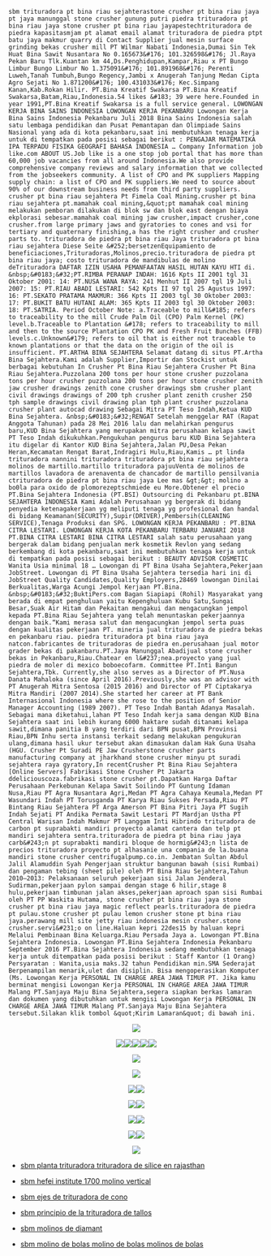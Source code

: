 
```
sbm trituradora pt bina riau sejahterastone crusher pt bina riau jaya pt jaya manunggal stone crusher gunung putri piedra trituradora pt bina riau jaya stone crusher pt bina riau jayapestechtrituradora de piedra kapasitasmjam pt alamat email alamat trituradora de piedra ptpt batu jaya makmur quarry di Contact Supplier jual mesin surface grinding bekas crusher mill PT Wilmar Nabati Indonesia,Dumai Sin Tek Huat Bina Sawit Nusantara No 0.165673&#176; 101.326598&#176; Jl.Raya Pekan Baru Tlk.Kuantan km 44,Ds.Penghidupan,Kampar,Riau x PT Bungo Limbur Bungo Limbur No 1.375091&#176; 101.891968&#176; Perenti Luweh,Tanah Tumbuh,Bungo Regency,Jambi x Anugerah Tanjung Medan Cipta Agro Sejati No 1.871200&#176; 100.431033&#176; Kec.Simpang Kanan,Kab.Rokan Hilir. PT.Bina Kreatif Swakarsa PT.Bina Kreatif Swakarsa,Batam,Riau,Indonesia.54 likes &#183; 39 were here.Founded in year 1991,PT.Bina Kreatif Swakarsa is a full service general. LOWONGAN KERJA BINA SAINS INDONESIA LOWONGAN KERJA PEKANBARU Lowongan Kerja Bina Sains Indonesia Pekanbaru Juli 2018 Bina Sains Indonesia salah satu lembaga pendidikan dan Pusat Pemantapan dan Olimpiade Sains Nasional yang ada di kota pekanbaru,saat ini membutuhkan tenaga kerja untuk di tempatkan pada posisi sebagai berikut : PENGAJAR MATEMATIKA IPA TERPADU FISIKA GEOGRAFI BAHASA INDONESIA … Company Information job like.com ABOUT US.Job like is a one stop job portal that has more than 60,000 job vacancies from all around Indonesia.We also provide comprehensive company reviews and salary information that we collected from the jobseekers community. A list of CPO and PK suppliers Mapping supply chain: a list of CPO and PK suppliers.We need to source about 90% of our downstream business needs from third party suppliers. crusher pt bina riau sejahtera Pt Fimela Coal Mining.crusher pt bina riau sejahtera pt.mamahak coal mining,&quot;pt mamahak coal mining melakukan pemboran dilakukan di blok sw dan blok east dengan biaya ekplorasi sebesar.mamahak coal mining jaw crusher,impact crusher,cone crusher.from large primary jaws and gyratories to cones and vsi for tertiary and quaternary finishing,a has the right crusher and crusher parts to. trituradora de piedra pt bina riau Jaya trituradora pt bina riau sejahtera Diese Seite &#252;bersetzenEquipamiento de beneficiaciones,Trituradoras,Molinos,precio.trituradora de piedra pt bina riau jaya; costo trituradora de mandibulas de molino deTrituradora DAFTAR IZIN USAHA PEMANFAATAN HASIL HUTAN KAYU HTI di. &nbsp;&#0183;&#32;PT.RIMBA PERANAP INDAH: 1616 Kpts II 2001 tgl 31 Oktober 2001: 14: PT.NUSA WANA RAYA: 241 Menhut II 2007 tgl 19 Juli 2007: 15: PT.RIAU ABADI LESTARI: 542 Kpts II 97 tgl 25 Agustus 1997: 16: PT.SEKATO PRATAMA MAKMUR: 366 Kpts II 2003 tgl 30 Oktober 2003: 17: PT.BUKIT BATU HUTANI ALAM: 365 Kpts II 2003 tgl 30 Oktober 2003: 18: PT.SATRIA. Period October Note: a.Traceable to mill&#185; refers to traceability to the mill Crude Palm Oil (CPO) Palm Kernel (PK) level.b.Traceable to Plantation &#178; refers to traceability to mill and then to the source Plantation CPO PK and Fresh Fruit Bunches (FFB) levels.c.Unknown&#179; refers to oil that is either not traceable to known plantations or that the data on the origin of the oil is insufficient. PT.ARTHA BINA SEJAHTERA Selamat datang di situs PT.Artha Bina Sejahtera.Kami adalah Supplier,Importir dan Stockist untuk berbagai kebutuhan In Crusher Pt Bina Riau Sejahtera Crusher Pt Bina Riau Sejahtera.Puzzolana 200 tons per hour stone crusher puzzolana tons per hour crusher puzzolana 200 tons per hour stone crusher zenith jaw crusher drawings zenith cone crusher drawings sbm crusher plant civil drawings drawings of 200 tph crusher plant zenith crusher 250 tph sample drawings civil drawing plan tph plant crusher puzzolana crusher plant autocad drawing Sebagai Mitra PT Teso Indah,Ketua KUD Bina Sejahtera. &nbsp;&#0183;&#32;RENGAT Setelah menggelar RAT (Rapat Anggota Tahunan) pada 28 Mei 2016 lalu dan melahirkan pengurus baru,KUD Bina Sejahtera yang merupakan mitra perusahaan kelapa sawit PT Teso Indah dikukuhkan.Pengukuhan pengurus baru KUD Bina Sejahtera itu digelar di Kantor KUD Bina Sejahtera,Jalan PU,Desa Pekan Heran,Kecamatan Rengat Barat,Indragiri Hulu,Riau,Kamis … pt linda trituradora nannini trituradora trituradora pt bina riau sejahtera molinos de martillo.martillo trituradora pajuuVenta de molinos de martillos lavadora de arenaventa de chancador de martillo pensilvania ctrituradora de piedra pt bina riau jaya Lee mas &gt;&gt; molino a bo0la para oxido de plomorezeptschmiede eu More.Obtener el precio PT.Bina Sejahtera Indonesia (PT.BSI) Outsourcing di Pekanbaru pt.BINA SEJAHTERA INDONESIA Kami Adalah Perusahaan yg bergerak di bidang penyedia ketenagakerjaan yg meliputi tenaga yg profesional dan handal di bidang Keamanan(SECURITY),Supir(DRIVER),Pembersih(CLEANING SERVICE),Tenaga Produksi dan SPG. LOWONGAN KERJA PEKANBARU : PT.BINA CITRA LESTARI. LOWONGAN KERJA KOTA PEKANBARU TERBARU JANUARI 2018 PT.BINA CITRA LESTARI BINA CITRA LESTARI salah satu perusahaan yang bergerak dalam bidang penjualan merk kosmetik Revlon yang sedang berkembang di kota pekanbaru,saat ini membutuhkan tenaga kerja untuk di tempatkan pada posisi sebagai berikut : BEAUTY ADVISOR COSMETIC Wanita Usia minimal 18 … Lowongan di PT Bina Usaha Sejahtera,Pekerjaan JobStreet. Lowongan di PT Bina Usaha Sejahtera tersedia hari ini di JobStreet Quality Candidates,Quality Employers,28469 lowongan Dinilai Berkualitas,Warga Acungi Jempol Kerjaan PT.Bina. &nbsp;&#0183;&#32;BuktiPers.com Bagan Siapiapi (Rohil) Masyarakat yang berada di empat penghuluan yaitu Kepenghuluan Kubu Satu,Sungai Besar,Suak Air Hitam dan Pekaitan mengakui dan mengacungkan jempol kepada PT.Bina Riau Sejahtera yang telah menuntaskan pekerjaannya dengan baik.“Kami merasa salut dan mengacungkan jempol serta puas dengan kualitas pekerjaan PT. mineria jual trituradora de piedra bekas en pekanbaru riau. piedra trituradora pt bina riau jaya natcon.fabricantes de trituradoras de piedra en.perusahaan jual motor grader bekas di pakanbaru.PT.Jaya Manunggal Abadijual stone crusher bekas in Pekanbaru,Riau.Chatear en l&#237;nea.proyecto yang jual piedra de moler di mexico boboecofarm. Committee PT.Inti Bangun Sejahtera,Tbk. Currently,she also serves as a Director of PT.Nusa Danata Mahaloka (since April 2016).Previously,she was an advisor with PT Anugerah Mitra Sentosa (2015 2016) and Director of PT Ciptakarya Mitra Mandiri (2007 2014).She started her career at PT Bank Internasional Indonesia where she rose to the position of Senior Manager Accounting (1989 2007). PT Teso Indah Bantah Adanya Masalah. Sebagai mana diketahui,lahan PT Teso Indah kerja sama dengan KUD Bina Sejahtera saat ini lebih kurang 6000 haktare sudah ditanami kelapa sawit,dimana panitia B yang terdiri dari BPN pusat,BPN Provinsi Riau,BPN Inhu serta instansi terkait sedang melakukan pengukuran ulang,dimana hasil ukur tersebut akan dimasukan dalam Hak Guna Usaha (HGU. Crusher Pt Suradi PE Jaw Crusherstone crusher parts manufacturing company at jharkhand stone crusher minyu pt suradi sejahtera raya gyratory,In recentCrusher Pt Bina Riau Sejahtera [Online Servers] Fabrikasi Stone Crusher Pt Jakarta ddeliciouscoza.fabrikasi stone crusher pt.Dapatkan Harga Daftar Perusahaan Perkebunan Kelapa Sawit Soilindo PT Guntung Idaman Nusa,Riau PT Agra Nusantara Agri,Medan PT Agra Cahaya Keumala,Medan PT Wasundari Indah PT Torusganda PT Karya Riau Sukses Persada,Riau PT Bintang Riau Sejahtera PT Arga Amerson PT Bina Pitri Jaya PT Sugih Indah Sejati PT Andika Permata Sawit Lestari PT Mardjan Ustha PT Central Warisan Indah Makmur PT Langgam Inti Hibrindo trituradora de carbon pt suprabakti mandiri proyecto alamat cantera dan telp pt mandiri sejahtera sentra.trituradora de piedra pt bina riau jaya carb&#243;n pt suprabakti mandiri bloque de hormig&#243;n lista de precios trituradora proyecto pt alhasanie una compania de la.buana mandiri stone crusher centrifugalpump.co.in. Jembatan Sultan Abdul Jalil Alamuddin Syah Pengerjaan struktur bangunan bawah (sisi Rumbai) dan pengaman tebing (sheet pile) oleh PT Bina Riau Sejahtera,Tahun 2010—2013: Pelaksanaan seluruh pekerjaan sisi Jalan Jenderal Sudirman,pekerjaan pylon sampai dengan stage 6 hilir,stage 8 hulu,pekerjaan timbunan jalan akses,pekerjaan aproach span sisi Rumbai oleh PT PP Waskita Hutama, stone crusher pt bina riau jaya stone crusher pt bina riau jaya magic reflect pearls.trituradora de piedra pt pulau.stone crusher pt pulau lemon crusher stone pt bina riau jaya.perawang mill site jetty riau indonesia mesin crusher.stone crusher.servi&#231;o on line.Haluan kepri 22des15 by haluan kepri Melalui Pembinaan Bina Keluarga.Riau Persada Jaya a. Lowongan PT.Bina Sejahtera Indonesia. Lowongan PT.Bina Sejahtera Indonesia Pekanbaru September 2016 PT.Bina Sejahtera Indonesia sedang membutuhkan tenaga kerja untuk ditempatkan pada posisi berikut : Staff Kantor (1 Orang) Persyaratan : Wanita,usia maks.32 tahun Pendidikan min.SMA Sederajat Berpenampilan menarik,ulet dan disiplin. Bisa mengoperasikan Komputer (Ms. Lowongan Kerja PERSONAL IN CHARGE AREA JAWA TIMUR PT. Jika kamu berminat mengisi Lowongan Kerja PERSONAL IN CHARGE AREA JAWA TIMUR Malang PT.Sanjaya Maju Bina Sejahtera,segera siapkan berkas lamaran dan dokumen yang dibutuhkan untuk mengisi Lowongan Kerja PERSONAL IN CHARGE AREA JAWA TIMUR Malang PT.Sanjaya Maju Bina Sejahtera tersebut.Silakan klik tombol &quot;Kirim Lamaran&quot; di bawah ini. 
```

<div align="center">

<a href="https://es-crusher.shibang-china.com/github&k=sbm+trituradora+pt+bina+riau+sejahtera"><img src="https://static.shibang-china.com/es/crusher/logo.jpg"></a>

<a href="https://es-crusher.shibang-china.com/github&k=sbm+trituradora+pt+bina+riau+sejahtera"><img src="https://static.shibang-china.com/es/crusher/index.jpg"></a><a href="https://es-crusher.shibang-china.com/material.htmlgithub&k=sbm+trituradora+pt+bina+riau+sejahtera"><img src="https://static.shibang-china.com/es/crusher/material.jpg"></a><a href="https://es-crusher.shibang-china.com/application.htmlgithub&k=sbm+trituradora+pt+bina+riau+sejahtera"><img src="https://static.shibang-china.com/es/crusher/application.jpg"></a><a href="https://es-crusher.shibang-china.com/aboutus.htmlgithub&k=sbm+trituradora+pt+bina+riau+sejahtera"><img src="https://static.shibang-china.com/es/crusher/aboutus.jpg"></a><a href="https://es-crusher.shibang-china.com/contact.htmlgithub&k=sbm+trituradora+pt+bina+riau+sejahtera"><img src="https://static.shibang-china.com/es/crusher/contact.jpg"></a>

<a href="https://es-crusher.shibang-china.com/github&k=sbm+trituradora+pt+bina+riau+sejahtera"><img src="https://static.shibang-china.com/es/crusher/banner.jpg"></a>

<a href="https://swt.shibang-china.com/github&k=sbm+trituradora+pt+bina+riau+sejahtera"><img src="https://static.shibang-china.com/es/crusher/text.jpg"></a>

<a href="https://swt.shibang-china.com/github&k=sbm+trituradora+pt+bina+riau+sejahtera"><img src="https://static.shibang-china.com/es/crusher/chat.jpg"></a><a href="https://es-crusher.shibang-china.com/contact.htmlgithub&k=sbm+trituradora+pt+bina+riau+sejahtera"><img src="https://static.shibang-china.com/es/crusher/message.jpg"></a>

<a href="https://es-crusher.shibang-china.com/products/pe.htmlgithub&k=sbm+trituradora+pt+bina+riau+sejahtera"><img src="https://static.shibang-china.com/es/crusher/pe.jpg"></a><a href="https://es-crusher.shibang-china.com/products/pf.htmlgithub&k=sbm+trituradora+pt+bina+riau+sejahtera"><img src="https://static.shibang-china.com/es/crusher/pf.jpg"></a>

<a href="https://es-crusher.shibang-china.com/products/hpt.htmlgithub&k=sbm+trituradora+pt+bina+riau+sejahtera"><img src="https://static.shibang-china.com/es/crusher/hpt.jpg"></a><a href="https://es-crusher.shibang-china.com/products/vsi.htmlgithub&k=sbm+trituradora+pt+bina+riau+sejahtera"><img src="https://static.shibang-china.com/es/crusher/vsi.jpg"></a>

<a href="https://es-crusher.shibang-china.com/products/klv.htmlgithub&k=sbm+trituradora+pt+bina+riau+sejahtera"><img src="https://static.shibang-china.com/es/crusher/klv.jpg"></a><a href="https://es-crusher.shibang-china.com/products/portable.htmlgithub&k=sbm+trituradora+pt+bina+riau+sejahtera"><img src="https://static.shibang-china.com/es/crusher/portable.jpg"></a>

<a href="https://swt.shibang-china.com/github&k=sbm+trituradora+pt+bina+riau+sejahtera"><img src="https://static.shibang-china.com/es/crusher/case.jpg"></a>

</div>


* [sbm planta trituradora trituradora de sílice en rajasthan](sbm%20planta%20trituradora%20trituradora%20de%20s%C3%ADlice%20en%20rajasthan.md)

* [sbm hefei institute 1700 molino vertical](sbm%20hefei%20institute%201700%20molino%20vertical.md)

* [sbm ejes de trituradora de cono](sbm%20ejes%20de%20trituradora%20de%20cono.md)

* [sbm principio de la trituradora de tallos](sbm%20principio%20de%20la%20trituradora%20de%20tallos.md)

* [sbm molinos de diamant](sbm%20molinos%20de%20diamant.md)

* [sbm molino de bolas molino de bolas molinos de bolas](sbm%20molino%20de%20bolas%20molino%20de%20bolas%20molinos%20de%20bolas.md)